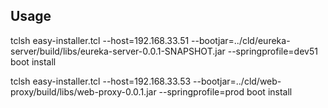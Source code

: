 ## Usage
tclsh easy-installer.tcl --host=192.168.33.51 --bootjar=../cld/eureka-server/build/libs/eureka-server-0.0.1-SNAPSHOT.jar --springprofile=dev51 boot install

tclsh easy-installer.tcl --host=192.168.33.53 --bootjar=../cld/web-proxy/build/libs/web-proxy-0.0.1.jar --springprofile=prod boot install
